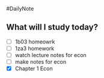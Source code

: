 #DailyNote 

## What will I study today?
- [ ] 1b03 homeowrk
- [ ] 1za3 homework
- [ ] watch lecture notes for econ 
- [ ] make notes for econ
- [x] Chapter 1 Econ 